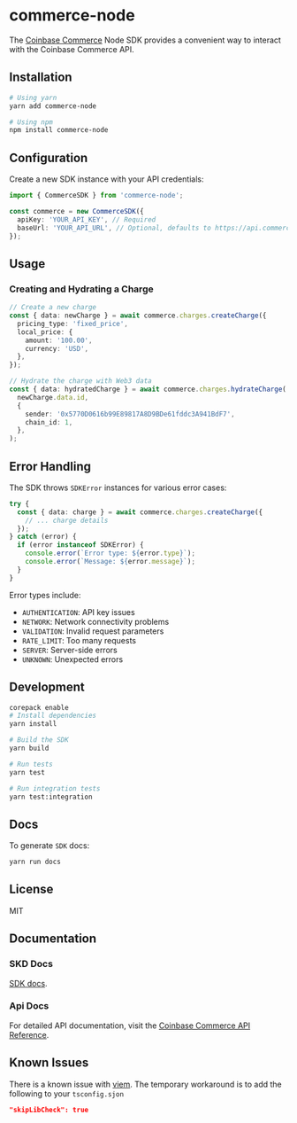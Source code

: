 # commerce-node

The [Coinbase Commerce](https://www.coinbase.com/commerce) Node SDK provides a convenient way to interact with the Coinbase Commerce API.

## Installation

```bash
# Using yarn
yarn add commerce-node

# Using npm
npm install commerce-node
```

## Configuration

Create a new SDK instance with your API credentials:

```typescript
import { CommerceSDK } from 'commerce-node';

const commerce = new CommerceSDK({
  apiKey: 'YOUR_API_KEY', // Required
  baseUrl: 'YOUR_API_URL', // Optional, defaults to https://api.commerce.coinbase.com
});
```

## Usage

### Creating and Hydrating a Charge

```typescript
// Create a new charge
const { data: newCharge } = await commerce.charges.createCharge({
  pricing_type: 'fixed_price',
  local_price: {
    amount: '100.00',
    currency: 'USD',
  },
});

// Hydrate the charge with Web3 data
const { data: hydratedCharge } = await commerce.charges.hydrateCharge(
  newCharge.data.id,
  {
    sender: '0x5770D0616b99E89817A8D9BDe61fddc3A941BdF7',
    chain_id: 1,
  },
);
```

## Error Handling

The SDK throws `SDKError` instances for various error cases:

```typescript
try {
  const { data: charge } = await commerce.charges.createCharge({
    // ... charge details
  });
} catch (error) {
  if (error instanceof SDKError) {
    console.error(`Error type: ${error.type}`);
    console.error(`Message: ${error.message}`);
  }
}
```

Error types include:

- `AUTHENTICATION`: API key issues
- `NETWORK`: Network connectivity problems
- `VALIDATION`: Invalid request parameters
- `RATE_LIMIT`: Too many requests
- `SERVER`: Server-side errors
- `UNKNOWN`: Unexpected errors

## Development

```bash
corepack enable
# Install dependencies
yarn install

# Build the SDK
yarn build

# Run tests
yarn test

# Run integration tests
yarn test:integration
```

## Docs

To generate `SDK` docs:

```bash
yarn run docs
```

## License

MIT

## Documentation

### SKD Docs

[SDK docs](https://nicommerce.github.io/commerce-node/).

### Api Docs

For detailed API documentation, visit the [Coinbase Commerce API Reference](https://docs.cdp.coinbase.com/commerce-onchain/docs/welcome).

## Known Issues

There is a known issue with [viem](https://github.com/wevm/viem/issues/2621).
The temporary workaround is to add the following to your `tsconfig.sjon`

```json
"skipLibCheck": true
```
